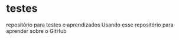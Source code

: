 # testes
repositório para testes e aprendizados
Usando esse repositório para aprender sobre o GitHub

